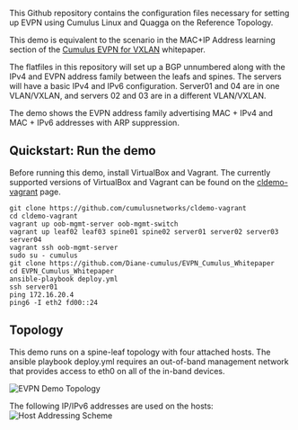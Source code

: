 This Github repository contains the configuration files necessary for setting up EVPN using Cumulus Linux and Quagga on the Reference Topology.

This demo is equivalent to the scenario in the MAC+IP Address learning section of the [Cumulus EVPN for VXLAN](https://cumulusnetworks.com/learn/web-scale-networking-resources/whitepapers/Cumulus-Networks-White-Paper-EVPN.pdf) whitepaper.

The flatfiles in this repository will set up a BGP unnumbered along with the IPv4 and EVPN address family between the leafs and spines.  The servers will have a basic IPv4 and IPv6 configuration.  Server01 and 04 are in one VLAN/VXLAN, and servers 02 and 03 are in a different VLAN/VXLAN.

The demo shows the EVPN address family advertising MAC + IPv4 and MAC + IPv6 addresses with ARP suppression.

Quickstart: Run the demo
------------------------

Before running this demo, install VirtualBox and Vagrant. The currently supported versions of VirtualBox and Vagrant can be found on the [cldemo-vagrant](https://github.com/CumulusNetworks/cldemo-vagrant) page.

    git clone https://github.com/cumulusnetworks/cldemo-vagrant
    cd cldemo-vagrant
    vagrant up oob-mgmt-server oob-mgmt-switch 
    vagrant up leaf02 leaf03 spine01 spine02 server01 server02 server03 server04
    vagrant ssh oob-mgmt-server
    sudo su - cumulus
    git clone https://github.com/Diane-cumulus/EVPN_Cumulus_Whitepaper
    cd EVPN_Cumulus_Whitepaper 
    ansible-playbook deploy.yml
    ssh server01
    ping 172.16.20.4
    ping6 -I eth2 fd00::24





## Topology ##

This demo runs on a spine-leaf topology with four attached hosts. The ansible playbook deploy.yml requires an out-of-band management network that provides access to eth0 on all of the in-band devices. 

![EVPN Demo Topology](https://github.com/Diane-cumulus/EVPN_Cumulus/blob/master/EVPN_paper_diagram.png)



The following IP/IPv6 addresses are used on the hosts:
![Host Addressing Scheme](https://github.com/Diane-cumulus/EVPN_Cumulus/blob/master/EVPN_Host_Address_Table.png)
 


 

 



